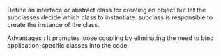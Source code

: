 Define an interface or  abstract class for creating an object but let the subclasses decide which class to instantiate.
subclass is responsible to create the instance of the class.


Advantages :
               It promotes loose coupling by eliminating the need to bind application-specific classes into the code.

